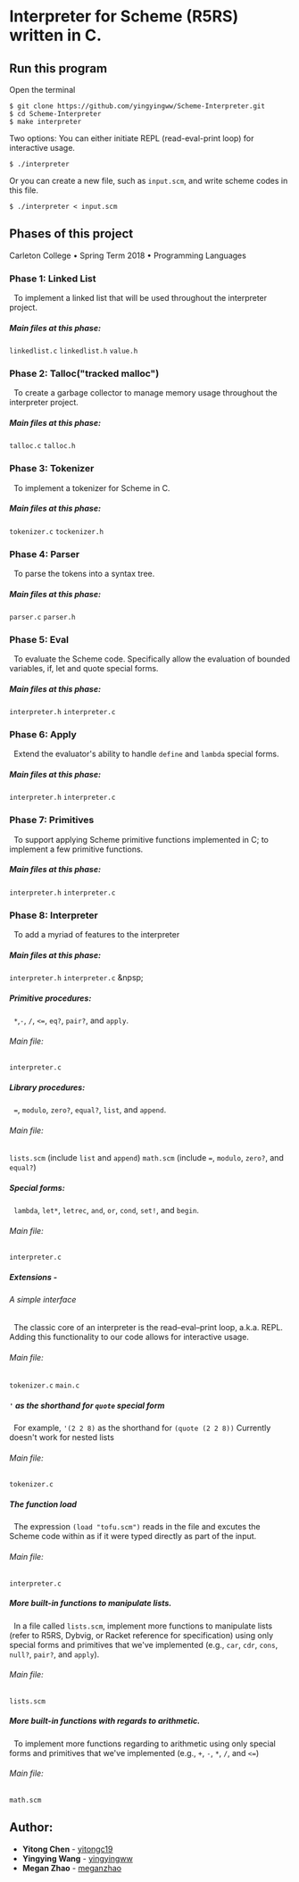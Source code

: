 # Interpreter for Scheme (R5RS) written in C.
## Run this program
Open the terminal 
```
$ git clone https://github.com/yingyingww/Scheme-Interpreter.git
$ cd Scheme-Interpreter
$ make interpreter
```
Two options: 
You can either initiate REPL (read-eval-print loop) for interactive usage.
```
$ ./interpreter
```
Or you can create a new file, such as `input.scm`, and write scheme codes in this file.
```
$ ./interpreter < input.scm
```

## Phases of this project
Carleton College • Spring Term 2018 • Programming Languages
### Phase 1: Linked List
 &nbsp; To implement a linked list that will be used throughout the interpreter project.
##### Main files at this phase: 
`linkedlist.c` `linkedlist.h` `value.h`
### Phase 2: Talloc("tracked malloc")
 &nbsp; To create a garbage collector to manage memory usage throughout the interpreter project.
##### Main files at this phase: 
`talloc.c` `talloc.h`
### Phase 3: Tokenizer
 &nbsp; To implement a tokenizer for Scheme in C.
##### Main files at this phase: 
`tokenizer.c` `tockenizer.h`
### Phase 4: Parser
 &nbsp; To parse the tokens into a syntax tree.
##### Main files at this phase: 
`parser.c` `parser.h`
### Phase 5: Eval
 &nbsp; To evaluate the Scheme code. Specifically allow the evaluation of
bounded variables, if, let and quote special forms.
##### Main files at this phase:
`interpreter.h` `interpreter.c`
### Phase 6: Apply
 &nbsp; Extend the evaluator's ability to handle `define` and `lambda` special forms.
##### Main files at this phase:
`interpreter.h` `interpreter.c`
### Phase 7: Primitives
 &nbsp; To support applying Scheme primitive functions implemented in C; to implement a few primitive functions.
##### Main files at this phase:
`interpreter.h` `interpreter.c`
### Phase 8: Interpreter
 &nbsp; To add a myriad of features to the interpreter
##### Main files at this phase:
`interpreter.h` `interpreter.c`
&npsp;&nbsp;
##### Primitive procedures:
&nbsp; `*`,`-`, `/`, `<=`, `eq?`, `pair?`, and `apply`.
###### Main file:
`interpreter.c`
##### Library procedures:
 &nbsp; `=`, `modulo`, `zero?`, `equal?`, `list`, and `append`.
###### Main file:
`lists.scm` (include `list` and `append`)
`math.scm` (include `=`, `modulo`, `zero?`, and `equal?`)
##### Special forms: 
 &nbsp; `lambda`, `let*`, `letrec`, `and`, `or`, `cond`, `set!`, and `begin`.
###### Main file:
`interpreter.c`

##### Extensions -
###### A simple interface
 &nbsp; The classic core of an interpreter is the read–eval–print loop, a.k.a. REPL. Adding this functionality to our code allows for interactive usage.
###### Main file:
`tokenizer.c` `main.c`

##### `'` as the shorthand for `quote` special form
 &nbsp; For example, `'(2 2 8)` as the shorthand for `(quote (2 2 8))`
Currently doesn't work for nested lists
###### Main file:
`tokenizer.c`

##### The function load
 &nbsp; The expression `(load "tofu.scm")` reads in the file and excutes the Scheme code within as if it were typed directly as part of the input.
###### Main file:
`interpreter.c`

##### More built-in functions to manipulate lists.
 &nbsp; In a file called `lists.scm`, implement more functions to manipulate lists (refer to R5RS, Dybvig, or Racket reference for specification) using only special forms and primitives that we've implemented (e.g., `car`, `cdr`, `cons`, `null?`, `pair?`, and `apply`).
###### Main file:
`lists.scm`

##### More built-in functions with regards to arithmetic.
 &nbsp; To implement more functions regarding to arithmetic using only special forms and primitives that we've implemented (e.g., `+`, `-`, `*`, `/`, and `<=`) 
###### Main file:
`math.scm`

## Author: 
* **Yitong Chen** - [yitongc19](https://github.com/yitongc19)
* **Yingying Wang** - [yingyingww](https://github.com/yingyingww)
* **Megan Zhao** - [meganzhao](https://github.com/meganzhao)
